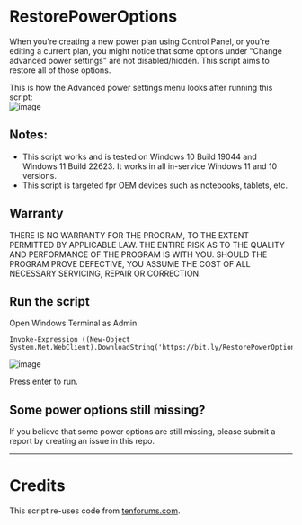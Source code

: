 # RestorePowerOptions
When you're creating a new power plan using Control Panel, or you're editing a current plan, you might notice that some options under "Change advanced power settings" are not disabled/hidden. 
This script aims to restore all of those options.

This is how the Advanced power settings menu looks after running this script:  
![image](https://user-images.githubusercontent.com/54220235/149530018-d71f56a5-f1f2-4365-af8b-92a16e28aae3.png)


## Notes:
 - This script works and is tested on Windows 10 Build 19044 and Windows 11 Build 22623. It works in all in-service Windows 11 and 10 versions.
 - This script is targeted fpr OEM devices such as notebooks, tablets, etc. 

## Warranty
THERE IS NO WARRANTY FOR THE PROGRAM, TO THE EXTENT PERMITTED BY APPLICABLE LAW. THE ENTIRE RISK AS TO THE QUALITY AND PERFORMANCE OF THE PROGRAM IS WITH YOU.  SHOULD THE PROGRAM PROVE DEFECTIVE, YOU ASSUME THE COST OF ALL NECESSARY SERVICING, REPAIR OR CORRECTION.

## Run the script
Open Windows Terminal as Admin

```
Invoke-Expression ((New-Object System.Net.WebClient).DownloadString('https://bit.ly/RestorePowerOptions'))
```

![image](https://user-images.githubusercontent.com/54220235/149538345-5ebc75f4-cbe0-4604-aa14-0a0675e2405a.png)

Press enter to run.

## Some power options still missing?
If you believe that some power options are still missing, please submit a report by creating an issue in this repo.
***

# Credits
This script re-uses code from [tenforums.com](https://tenforums.com).

